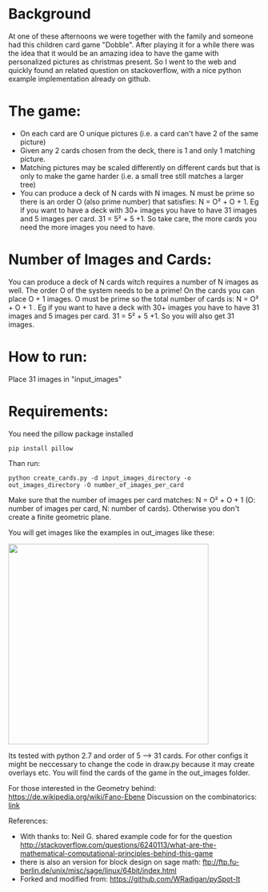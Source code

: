 
Background
==========

At one of these afternoons we were together with the family and someone had this children card game "Dobble".
After playing it for a while there was the idea that it would be an amazing idea to have the game with personalized pictures as christmas present.
So I went to the web and quickly found an related question on stackoverflow, with a nice python example implementation already on github.

The game:
========
* On each card are O unique pictures (i.e. a card can't have 2 of the same picture)
* Given any 2 cards chosen from the deck, there is 1 and only 1 matching picture.
* Matching pictures may be scaled differently on different cards but that is only to make the game harder (i.e. a small tree still matches a larger tree)
* You can produce a deck of N cards with N images. N must be prime so there is an order O (also prime number) that satisfies:  N = O² + O + 1. Eg if you want to have a deck with 30+ images you have to have 31 images and 5 images per card. 31 = 5² + 5 +1. So take care, the more cards you need the more images you need to have.

Number of Images and Cards:
==========

You can produce a deck of N cards witch requires a number of N images as well. The order O of the system needs to be a prime!  On the cards you can place O + 1 images. O must be prime so the total number of cards is: N = O² + O + 1 . Eg if you want to have a deck with 30+ images you have to have 31 images and 5 images per card. 31 = 5² + 5 +1. So you will also get 31 images.


How to run:
==========
Place 31 images in "input_images"

Requirements:
=========

You need the pillow package installed

    pip install pillow

Than run:

    python create_cards.py -d input_images_directory -o out_images_directory -O number_of_images_per_card

Make sure that the number of images per card matches: N = O² + O + 1 (O: number of images per card, N: number of cards). Otherwise you don't create a finite geometric plane. 

You will get images like the examples in out_images like these:

<img high=400, width=400 src="https://github.com/georghildebrand/ProjectiveGeometry-Dobble-Game/blob/master/out_images/Card-0.png"></img>


Its tested with python 2.7 and order of 5 --> 31 cards. For other configs it might be neccessary to change the code in draw.py because it may create overlays etc.
You will find the cards of the game in the out_images folder.

For those interested in the Geometry behind: https://de.wikipedia.org/wiki/Fano-Ebene
Discussion on the combinatorics: [link](https://math.stackexchange.com/questions/1303497/what-is-the-algorithm-to-generate-the-cards-in-the-game-dobble-known-as-spo)

References:

*   With thanks to: Neil G. shared example code for for the question http://stackoverflow.com/questions/6240113/what-are-the-mathematical-computational-principles-behind-this-game
*   there is also an version for block design on sage math: ftp://ftp.fu-berlin.de/unix/misc/sage/linux/64bit/index.html
*   Forked and modified from: https://github.com/WRadigan/pySpot-It
